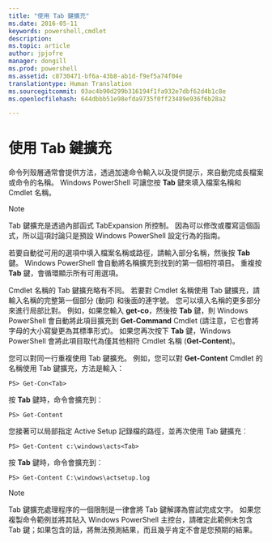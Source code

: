 ```yaml
---
title: "使用 Tab 鍵擴充"
ms.date: 2016-05-11
keywords: powershell,cmdlet
description: 
ms.topic: article
author: jpjofre
manager: dongill
ms.prod: powershell
ms.assetid: c8730471-bf6a-43b8-ab1d-f9ef5a74f04e
translationtype: Human Translation
ms.sourcegitcommit: 03ac4b90d299b316194f1fa932e7dbf62d4b1c8e
ms.openlocfilehash: 644dbbb51e98efda9735f0ff23489e936f6b28a2

---
```


# 使用 Tab 鍵擴充
命令列殼層通常會提供方法，透過加速命令輸入以及提供提示，來自動完成長檔案或命令的名稱。 Windows PowerShell 可讓您按 **Tab** 鍵來填入檔案名稱和 Cmdlet 名稱。

> [!NOTE]
> Tab 鍵擴充是透過內部函式 TabExpansion 所控制。 因為可以修改或覆寫這個函式，所以這項討論只是預設 Windows PowerShell 設定行為的指南。

若要自動從可用的選項中填入檔案名稱或路徑，請輸入部分名稱，然後按 **Tab** 鍵。 Windows PowerShell 會自動將名稱擴充到找到的第一個相符項目。 重複按 **Tab** 鍵，會循環顯示所有可用選項。

Cmdlet 名稱的 Tab 鍵擴充略有不同。 若要對 Cmdlet 名稱使用 Tab 鍵擴充，請輸入名稱的完整第一個部分 (動詞) 和後面的連字號。 您可以填入名稱的更多部分來進行局部比對。 例如，如果您輸入 **get\-co**，然後按 **Tab** 鍵，則 Windows PowerShell 會自動將此項目擴充到 **Get\-Command** Cmdlet (請注意，它也會將字母的大小寫變更為其標準形式)。 如果您再次按下 **Tab** 鍵，Windows PowerShell 會將此項目取代為僅其他相符 Cmdlet 名稱 (**Get\-Content**)。

您可以對同一行重複使用 Tab 鍵擴充。 例如，您可以對 **Get\-Content** Cmdlet 的名稱使用 Tab 鍵擴充，方法是輸入：

```
PS> Get-Con<Tab>
```

按 **Tab** 鍵時，命令會擴充到︰

```
PS> Get-Content
```

您接著可以局部指定 Active Setup 記錄檔的路徑，並再次使用 Tab 鍵擴充︰

```
PS> Get-Content c:\windows\acts<Tab>
```

按 **Tab** 鍵時，命令會擴充到︰

```
PS> Get-Content C:\windows\actsetup.log
```

> [!NOTE]
> Tab 鍵擴充處理程序的一個限制是一律會將 Tab 鍵解譯為嘗試完成文字。 如果您複製命令範例並將其貼入 Windows PowerShell 主控台，請確定此範例未包含 Tab 鍵；如果包含的話，將無法預測結果，而且幾乎肯定不會是您預期的結果。




<!--HONumber=Jun16_HO4-->


